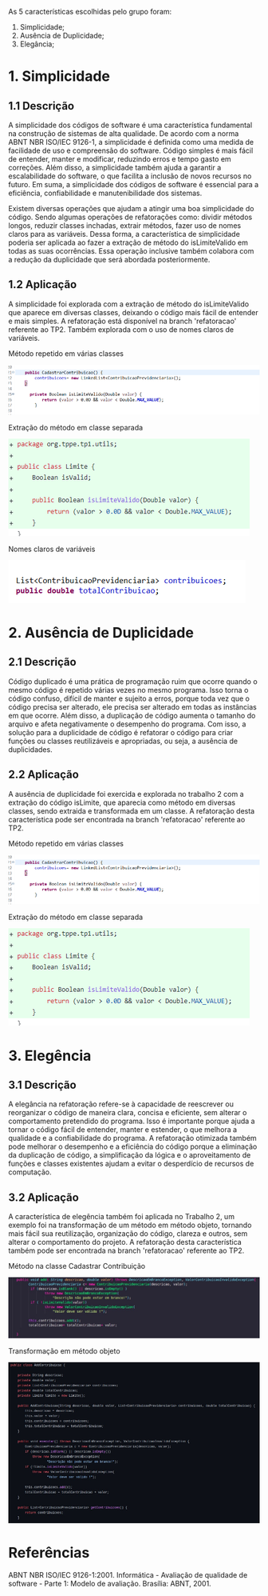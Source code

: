 As 5 características escolhidas pelo grupo foram:

1. Simplicidade;
2. Ausência de Duplicidade;
3. Elegância;

# 1. Simplicidade
## 1.1 Descrição

A simplicidade dos códigos de software é uma característica fundamental na construção de sistemas de alta qualidade. De acordo com a norma ABNT NBR ISO/IEC 9126-1, a simplicidade é definida como uma medida de facilidade de uso e compreensão do software. Código simples é mais fácil de entender, manter e modificar, reduzindo erros e tempo gasto em correções. Além disso, a simplicidade também ajuda a garantir a escalabilidade do software, o que facilita a inclusão de novos recursos no futuro. Em suma, a simplicidade dos códigos de software é essencial para  a eficiência, confiabilidade e manutenibilidade dos sistemas.

Existem diversas operações que ajudam a atingir uma boa simplicidade do código. Sendo algumas operações de refatorações como: dividir métodos longos, reduzir classes inchadas, extrair métodos, fazer uso de nomes claros para as variáveis. Dessa forma, a característica de simplicidade poderia ser aplicada ao fazer a extração de método do isLimiteValido em todas as suas ocorrências. Essa operação inclusive também colabora com a redução da duplicidade que será abordada posteriormente.

## 1.2 Aplicação

A simplicidade foi explorada com a extração de método do isLimiteValido que aparece em diversas classes, deixando o código mais fácil de entender e mais simples. A refatoração está disponível na branch 'refatoracao' referente ao TP2. Também explorada com o uso de nomes claros de variáveis.

<figcaption>Método repetido em várias classes</figcaption>

![Refatoração de simplicidade 1](./assets/islimit1.png)


<figcaption> Extração do método em classe separada </figcaption>

![Refatoração de simplicidade 2](./assets/islimit2.png)

<figcaption>Nomes claros de variáveis </figcaption>

![nomes claros de variaveis](./assets/nomes_claros.png)

# 2. Ausência de Duplicidade

## 2.1 Descrição

Código duplicado é uma prática de programação ruim que ocorre quando o mesmo código é repetido várias vezes no mesmo programa. Isso torna o código confuso, difícil de manter e sujeito a erros, porque toda vez que o código precisa ser alterado, ele precisa ser alterado em todas as instâncias em que ocorre. Além disso, a duplicação de código aumenta o tamanho do arquivo e afeta negativamente o desempenho do programa. Com isso, a solução para a duplicidade de código é refatorar o código para criar funções ou classes reutilizáveis ​​e apropriadas, ou seja, a ausência de duplicidades.

## 2.2 Aplicação

A ausência de duplicidade foi exercida e explorada no trabalho 2 com a extração do código isLimite, que aparecia como método em diversas classes, sendo extraida e transformada em um classe. A refatoração desta característica pode ser encontrada na branch 'refatoracao' referente ao TP2.


<figcaption>Método repetido em várias classes</figcaption>

![Refatoração de ausência de duplicidade](./assets/islimit1.png)


<figcaption> Extração do método em classe separada </figcaption>

![Refatoração de ausência de duplicidade](./assets/islimit2.png)

# 3. Elegência

## 3.1 Descrição

A elegância na refatoração refere-se à capacidade de reescrever ou reorganizar o código de maneira clara, concisa e eficiente, sem alterar o comportamento pretendido do programa. Isso é importante porque ajuda a tornar o código fácil de entender, manter e estender, o que melhora a qualidade e a confiabilidade do programa. A refatoração otimizada também pode melhorar o desempenho e a eficiência do código porque a eliminação da duplicação de código, a simplificação da lógica e o aproveitamento de funções e classes existentes ajudam a evitar o desperdício de recursos de computação.

## 3.2 Aplicação 

A característica de elegência também foi aplicada no Trabalho 2, um exemplo foi na transformação de um método em método objeto, tornando mais fácil sua reutilização, organização do código, clareza e outros, sem alterar o comportamento do projeto. A refatoração desta característica também pode ser encontrada na branch 'refatoracao' referente ao TP2.


<figcaption> Método na classe Cadastrar Contribuição </figcaption>

![Método](./assets/metodo.jpeg)


<figcaption> Transformação em método objeto </figcaption>

![Método objeto](./assets/metodo_objeto.jpeg)









# Referências

ABNT NBR ISO/IEC 9126-1:2001. Informática - Avaliação de qualidade de software - Parte 1: Modelo de avaliação. Brasília: ABNT, 2001.